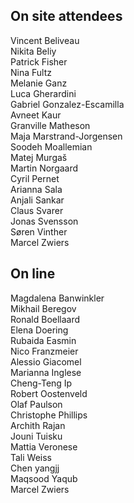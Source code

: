 ## On site attendees

Vincent	Beliveau  
Nikita	Beliy  
Patrick	Fisher  
Nina	Fultz  
Melanie	Ganz  
Luca	Gherardini  
Gabriel	Gonzalez-Escamilla  
Avneet	Kaur  
Granville	Matheson  
Maja Marstrand-Jorgensen  
Soodeh	Moallemian  
Matej	Murgaš  
Martin	Norgaard  
Cyril	Pernet  
Arianna	Sala  
Anjali	Sankar  
Claus	Svarer  
Jonas	Svensson  
Søren Vinther  
Marcel	Zwiers  

## On line 

Magdalena	Banwinkler  
Mikhail	Beregov  
Ronald Boellaard  
Elena	Doering  
Rubaida	Easmin  
Nico	Franzmeier  
Alessio	Giacomel  
Marianna	Inglese  
Cheng-Teng	Ip  
Robert	Oostenveld  
Olaf	Paulson  
Christophe	Phillips  
Archith	Rajan  
Jouni	Tuisku  
Mattia	Veronese  
Tali	Weiss  
Chen	yangjj  
Maqsood	Yaqub  
Marcel	Zwiers  



